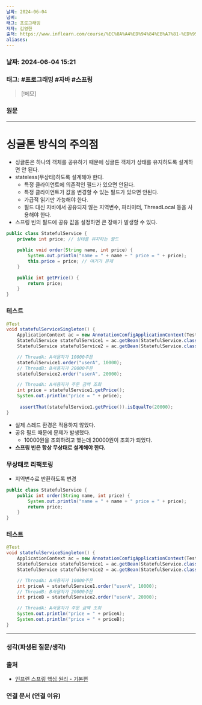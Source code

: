 ```yaml
---
날짜: 2024-06-04
넘버: 
태그: 프로그래밍
저자: 김영한
출처: https://www.inflearn.com/course/%EC%8A%A4%ED%94%84%EB%A7%81-%ED%95%B5%EC%8B%AC-%EC%9B%90%EB%A6%AC-%EA%B8%B0%EB%B3%B8%ED%8E%B8/dashboard
aliases:
---
```

### 날짜:  2024-06-04 15:21

### 태그: #프로그래밍 #자바 #스프링

>[!메모]
>

### 원문
---
# 싱글톤 방식의 주의점
- 싱글톤은 하나의 객체를 공유하기 때문에 싱글톤 객체가 상태를 유지하도록 설계하면 안 된다.
- stateless(무상태)하도록 설계해야 한다.
	- 특정 클라이언트에 의존적인 필드가 있으면 안된다.
	- 특정 클라이언트가 값을 변경할 수 있는 필드가 있으면 안된다.
	- 가급적 읽기만 가능해야 한다.
	- 필드 대신 자바에서 공유되지 않는 지역변수, 파라미터, ThreadLocal 등을 사용해야 한다.
- 스프링 빈의 필드에 공유 값을 설정하면 큰 장애가 발생할 수 있다.
```java
public class StatefulService {
    private int price; // 싱테를 유지하는 필드

    public void order(String name, int price) {
        System.out.println("name = " + name + " price = " + price);
        this.price = price; // 여기가 문제
    }

    public int getPrice() {
        return price;
    }
}
```
### 테스트
```java
@Test
void statefulServiceSingleton() {
	ApplicationContext ac = new AnnotationConfigApplicationContext(TestConfig.class);
	StatefulService statefulService1 = ac.getBean(StatefulService.class);
	StatefulService statefulService2 = ac.getBean(StatefulService.class);

	// ThreadA: A사용자가 10000주문
	statefulService1.order("userA", 10000);
	// ThreadB: B사용자가 20000주문
	statefulService2.order("userA", 20000);

	// ThreadA: A사용자가 주문 금액 조회
	int price = statefulService1.getPrice();
	System.out.println("price = " + price);
	
	 assertThat(statefulService1.getPrice()).isEqualTo(20000);
}
```
- 실제 스레드 환경은 적용하지 않았다.
- 공유 필드 때문에 문제가 발생했다.
	- 10000원을 조회하려고 했는데 20000원이 조회가 되었다.
- **스프링 빈은 항상 무상태로 설계해야 한다.**
### 무상태로 리팩토링
- 지역변수로 반환하도록 변경
```java
public class StatefulService {
    public int order(String name, int price) {
        System.out.println("name = " + name + " price = " + price);
        return price;
    }
}
```
### 테스트
```java
@Test
void statefulServiceSingleton() {
	ApplicationContext ac = new AnnotationConfigApplicationContext(TestConfig.class);
	StatefulService statefulService1 = ac.getBean(StatefulService.class);
	StatefulService statefulService2 = ac.getBean(StatefulService.class);

	// ThreadA: A사용자가 10000주문
	int priceA = statefulService1.order("userA", 10000);
	// ThreadB: B사용자가 20000주문
	int priceB = statefulService2.order("userA", 20000);

	// ThreadA: A사용자가 주문 금액 조회
	System.out.println("price = " + priceA);
	System.out.println("price = " + priceB);
}
```


---
### 생각(파생된 질문/생각)

### 출처
- [인프런 스프링 핵심 원리 - 기본편](https://www.inflearn.com/course/%EC%8A%A4%ED%94%84%EB%A7%81-%ED%95%B5%EC%8B%AC-%EC%9B%90%EB%A6%AC-%EA%B8%B0%EB%B3%B8%ED%8E%B8/dashboard)

### 연결 문서 (연결 이유)
